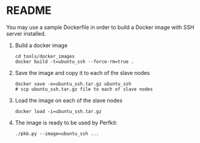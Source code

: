 # README

You may use a sample Dockerfile in order to build a Docker image with SSH server installed.

1. Build a docker image

   ```
   cd tools/docker_images
   docker build -t=ubuntu_ssh --force-rm=true .
   ```

2. Save the image and copy it to each of the slave nodes
   ```
   docker save -o=ubuntu_ssh.tar.gz ubuntu_ssh
   # scp ubuntu_ssh.tar.gz file to each of slave nodes
   ```

3. Load the image on each of the slave nodes
   ```
   docker load -i=ubuntu_ssh.tar.gz
   ```

4. The image is ready to be used by Perfkit:
   ```
   ./pkb.py --image=ubuntu_ssh ...
   ```
